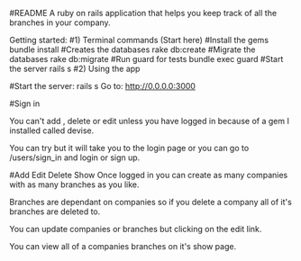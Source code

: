 #README
A ruby on rails application that helps you keep track of all the branches in your company.

Getting started:
#1) Terminal commands (Start here)
#Install the  gems
bundle install
#Creates the  databases
rake db:create
#Migrate the databases
rake db:migrate
#Run guard for tests
bundle exec guard
#Start the server
rails s
#2) Using the app

#Start the server:
rails s
Go to:
http://0.0.0.0:3000

#Sign in

You can't add , delete or edit unless you have logged in because of a gem I installed called devise.

You can try but it will take you to the login page or you can go to /users/sign_in and login or sign up.

#Add Edit Delete Show
Once logged in you can create as many companies with as many branches as you like.

Branches are dependant on companies so if you delete a company all of it's branches are deleted to. 

You can update companies or branches but clicking on the edit link.

You can view all of a companies branches on it's show page.
